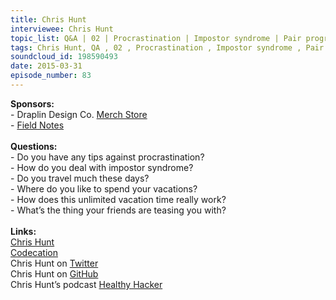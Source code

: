 ```yaml
--- 
title: Chris Hunt
interviewee: Chris Hunt
topic_list: Q&A | 02 | Procrastination | Impostor syndrome | Pair programming | Travel | Codecation | Unlimited vacation | Obsessions | Podcast 
tags: Chris Hunt, QA , 02 , Procrastination , Impostor syndrome , Pair programming , Travel , Codecation , Unlimited vacation , Obsessions , Podcast 
soundcloud_id: 198590493
date: 2015-03-31
episode_number: 83
---
```

 
<p class="show_notes_display"><b>Sponsors:<br></b>- Draplin Design Co. <a rel="nofollow" target="_blank" href="http://draplin.com/merch/">Merch Store</a><br>- <a rel="nofollow" target="_blank" href="http://fieldnotesbrand.com/">Field Notes</a><br><b><br>Questions:</b><br>- Do you have any tips against procrastination?<br>- How do you deal with impostor syndrome?<br>- Do you travel much these days?<br>- Where do you like to spend your vacations?<br>- How does this unlimited vacation time really work?<br>- What’s the thing your friends are teasing you with?<br><br><b>Links:</b><br><a rel="nofollow" target="_blank" href="http://www.chrishunt.co/">Chris Hunt</a><br><a rel="nofollow" target="_blank" href="http://www.healthyhacker.com/2014/09/29/codecation/">Codecation</a><br>Chris Hunt on <a rel="nofollow" target="_blank" href="https://twitter.com/chrishunt">Twitter</a><br>Chris Hunt on <a rel="nofollow" target="_blank" href="https://github.com/chrishunt">GitHub</a><br>Chris Hunt’s podcast <a rel="nofollow" target="_blank" href="http://www.healthyhacker.com/">Healthy Hacker</a><br><br></p>
